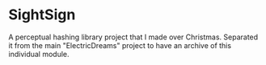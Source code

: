 # SightSign
A perceptual hashing library project that I made over Christmas. Separated it from the main "ElectricDreams" project to have an archive of this individual module.
